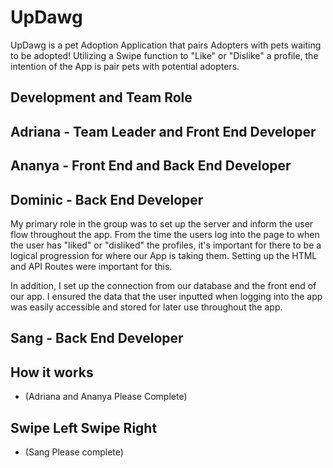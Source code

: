 # UpDawg

UpDawg is a pet Adoption Application that pairs Adopters with pets waiting to be adopted! Utilizing a Swipe function to "Like" or "Dislike" a profile, the intention of the App is pair pets with potential adopters.

## Development and Team Role

Adriana - Team Leader and Front End Developer
- 

Ananya - Front End and Back End Developer
-

Dominic - Back End Developer
-
My primary role in the group was to set up the server and inform the user flow throughout the app. From the time the users log into the page to when the user has "liked" or "disliked" the profiles, it's important for there to be a logical progression for where our App is taking them. Setting up the HTML and API Routes were important for this. 

In addition, I set up the connection from our database and the front end of our app. I ensured the data that the user inputted when logging into the app was easily accessible and stored for later use throughout the app.

Sang - Back End Developer
-

## How it works
- (Adriana and Ananya Please Complete)

## Swipe Left Swipe Right
- (Sang Please complete) 



